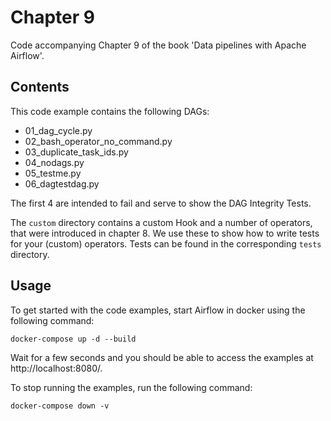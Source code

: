 # Chapter 9

Code accompanying Chapter 9 of the book 'Data pipelines with Apache Airflow'.

## Contents

This code example contains the following DAGs:

- 01_dag_cycle.py
- 02_bash_operator_no_command.py
- 03_duplicate_task_ids.py
- 04_nodags.py
- 05_testme.py
- 06_dagtestdag.py

The first 4 are intended to fail and serve to show the DAG Integrity Tests.

The `custom` directory contains a custom Hook and a number of operators, that were introduced in chapter 8. We use these 
to show how to write tests for your (custom) operators. Tests can be found in the corresponding `tests` directory.

## Usage

To get started with the code examples, start Airflow in docker using the following command:

```
docker-compose up -d --build
```

Wait for a few seconds and you should be able to access the examples at http://localhost:8080/.

To stop running the examples, run the following command:

```
docker-compose down -v
```
